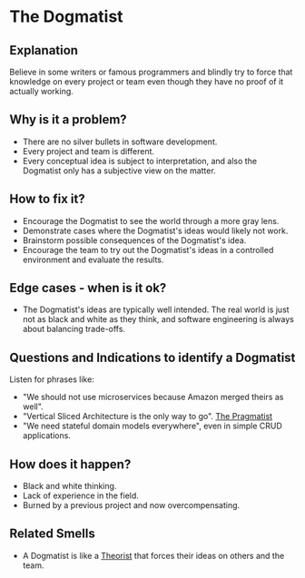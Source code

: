 # The Dogmatist
## Explanation

Believe in some writers or famous programmers and blindly try to force that knowledge on every project or team even
though they have no proof of it actually working.

## Why is it a problem?

* There are no silver bullets in software development.
* Every project and team is different.
* Every conceptual idea is subject to interpretation, and also the Dogmatist only has a subjective view on the matter.

## How to fix it?

* Encourage the Dogmatist to see the world through a more gray lens.
* Demonstrate cases where the Dogmatist's ideas would likely not work.
* Brainstorm possible consequences of the Dogmatist's idea.
* Encourage the team to try out the Dogmatist's ideas in a controlled environment and evaluate the results.

## Edge cases - when is it ok?

* The Dogmatist's ideas are typically well intended. The real world is just not as black and white as they think, and
  software engineering is always about balancing trade-offs.

## Questions and Indications to identify a Dogmatist

Listen for phrases like:

* "We should not use microservices because Amazon merged theirs as well".
* "Vertical Sliced Architecture is the only way to go". [The Pragmatist](The-Pragmatist.md)
* "We need stateful domain models everywhere", even in simple CRUD applications.

## How does it happen?
* Black and white thinking.
* Lack of experience in the field.
* Burned by a previous project and now overcompensating.

## Related Smells
* A Dogmatist is like a [Theorist](The-Theorist.md) that forces their ideas on others and the team.